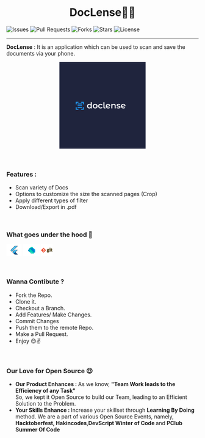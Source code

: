 <h1 align = "center">DocLense📑🙈</h1>

![Issues](https://img.shields.io/github/issues/smaranjitghose/DocLense)
![Pull Requests](https://img.shields.io/github/issues-pr/smaranjitghose/DocLense?)
![Forks](https://img.shields.io/github/forks/smaranjitghose/DocLense)
![Stars](https://img.shields.io/github/stars/smaranjitghose/DocLense)
![License](https://img.shields.io/github/license/smaranjitghose/DocLense)
<hr>

**DocLense** : It is an application which can be used to scan and save the documents via your phone.
<p align="center"><img src="assets/doclense.png" width=45%></p>

<br/>
<h3> Features :</h3>
<ul>
<li>Scan variety of Docs</li>
<li>Options to customize the size the scanned pages (Crop)</li>
<li>Apply different types of filter</li>
<li>Download/Export in .pdf</li>
</ul>

<br/>


<h3> What goes under the hood 🧐</h3>
<p>
<img height="30" src="imgs/flutter.png">
<img height="30" src="imgs/Dart_logo.png">
<img height="30" src="https://raw.githubusercontent.com/github/explore/80688e429a7d4ef2fca1e82350fe8e3517d3494d/topics/git/git.png">
</p>
<br/>

<h3>Wanna Contibute ?</h3>
<ul>
<li>Fork the Repo.</li>
<li>Clone it.</li>
<li>Checkout a Branch.</li>
<li>Add Features/ Make Changes.</li>
<li>Commit Changes</li>
<li>Push them to the remote Repo.</li>
<li>Make a Pull Request.</li>
<li>Enjoy 😊✌</li>
</ul>
<br/>

<h3> Our Love for Open Source 😍</h3>
<ul>
<li><b>Our Product Enhances : </b>As we know, <b>"Team Work leads to the Efficiency of any Task"</b> <br/>So, we kept it Open Source to build our Team, leading to an Efficient Solution to the Problem.</li>
<li><b>Your Skills Enhance : </b> Increase your skillset through <b>Learning By Doing</b> method. We are a part of various Open Source Events, namely, <b>Hacktoberfest, Hakincodes</b>,<b>DevScript Winter of Code </b>and <b>PClub Summer Of Code</b></li>
</ul>

<br/>
